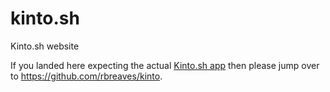 # kinto.sh
Kinto.sh website

If you landed here expecting the actual [Kinto.sh app](https://github.com/rbreaves/kinto) then please jump over to https://github.com/rbreaves/kinto.
